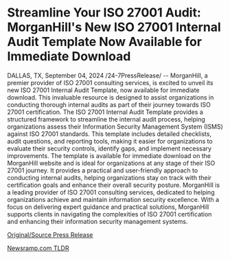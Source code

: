# Streamline Your ISO 27001 Audit: MorganHill's New ISO 27001 Internal Audit Template Now Available for Immediate Download

DALLAS, TX, September 04, 2024 /24-7PressRelease/ -- MorganHill, a premier provider of ISO 27001 consulting services, is excited to unveil its new ISO 27001 Internal Audit Template, now available for immediate download. This invaluable resource is designed to assist organizations in conducting thorough internal audits as part of their journey towards ISO 27001 certification.  The ISO 27001 Internal Audit Template provides a structured framework to streamline the internal audit process, helping organizations assess their Information Security Management System (ISMS) against ISO 27001 standards. This template includes detailed checklists, audit questions, and reporting tools, making it easier for organizations to evaluate their security controls, identify gaps, and implement necessary improvements.  The template is available for immediate download on the MorganHill website and is ideal for organizations at any stage of their ISO 27001 journey. It provides a practical and user-friendly approach to conducting internal audits, helping organizations stay on track with their certification goals and enhance their overall security posture.  MorganHill is a leading provider of ISO 27001 consulting services, dedicated to helping organizations achieve and maintain information security excellence. With a focus on delivering expert guidance and practical solutions, MorganHill supports clients in navigating the complexities of ISO 27001 certification and enhancing their information security management systems. 

[Original/Source Press Release](https://www.24-7pressrelease.com/press-release/513978/streamline-your-iso-27001-audit-morganhills-new-iso-27001-internal-audit-template-now-available-for-immediate-download) 

[Newsramp.com TLDR](https://newsramp.com/None) 